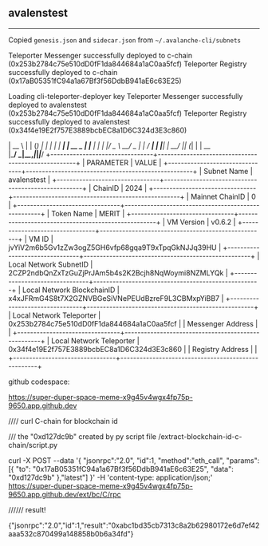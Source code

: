 ## avalenstest

---

Copied  `genesis.json` and `sidecar.json` from `~/.avalanche-cli/subnets`


Teleporter Messenger successfully deployed to c-chain (0x253b2784c75e510dD0fF1da844684a1aC0aa5fcf)
Teleporter Registry successfully deployed to c-chain (0x17aB05351fC94a1a67Bf3f56DdbB941aE6c63E25)

Loading cli-teleporter-deployer key
Teleporter Messenger successfully deployed to avalenstest (0x253b2784c75e510dD0fF1da844684a1aC0aa5fcf)
Teleporter Registry successfully deployed to avalenstest (0x34f4e19E2f757E3889bcbEC8a1D6C324d3E3c860)




|  __ \     | |      (_) |
| |  | | ___| |_ __ _ _| |___
| |  | |/ _ \ __/ _  | | / __|
| |__| |  __/ || (_| | | \__ \
|_____/ \___|\__\__,_|_|_|___/
+--------------------------------+----------------------------------------------------+
|           PARAMETER            |                       VALUE                        |
+--------------------------------+----------------------------------------------------+
| Subnet Name                    | avalenstest                                        |
+--------------------------------+----------------------------------------------------+
| ChainID                        | 2024                                               |
+--------------------------------+----------------------------------------------------+
| Mainnet ChainID                | 0                                                  |
+--------------------------------+----------------------------------------------------+
| Token Name                     | MERIT                                              |
+--------------------------------+----------------------------------------------------+
| VM Version                     | v0.6.2                                             |
+--------------------------------+----------------------------------------------------+
| VM ID                          | jvYiV2m6b5Gv1zZw3ogZ5GH6vfp68gqa9T9xTpqGkNJJq39HU  |
+--------------------------------+----------------------------------------------------+
| Local Network SubnetID         | 2CZP2ndbQnZxTzGuZjPrJAm5b4s2K2Bcjh8NqWoymi8NZMLYQk |
+--------------------------------+----------------------------------------------------+
| Local Network BlockchainID     | x4xJFRmG4S8t7X2GZNVBGeSiVNePEUdBzreF9L3CBMxpYiBB7  |
+--------------------------------+----------------------------------------------------+
| Local Network Teleporter       | 0x253b2784c75e510dD0fF1da844684a1aC0aa5fcf         |
| Messenger Address              |                                                    |
+--------------------------------+----------------------------------------------------+
| Local Network Teleporter       | 0x34f4e19E2f757E3889bcbEC8a1D6C324d3E3c860         |
| Registry Address               |                                                    |
+--------------------------------+----------------------------------------------------+


github codespace:

https://super-duper-space-meme-x9g45v4wgx4fp75p-9650.app.github.dev






//// curl C-chain for blockchain id

/// the "0xd127dc9b" created by py script file /extract-blockchain-id-c-chain/script.py

curl -X POST --data '{
  "jsonrpc":"2.0",
  "id":1,
  "method":"eth_call",
  "params":[{
      "to": "0x17aB05351fC94a1a67Bf3f56DdbB941aE6c63E25",
      "data": "0xd127dc9b"
  },"latest"]
}' -H 'content-type: application/json;' https://super-duper-space-meme-x9g45v4wgx4fp75p-9650.app.github.dev/ext/bc/C/rpc


////// result!

{"jsonrpc":"2.0","id":1,"result":"0xabc1bd35cb7313c8a2b62980172e6d7ef42aaa532c870499a148858b0b6a34fd"}
